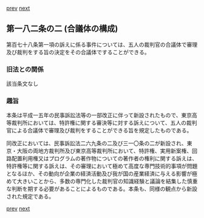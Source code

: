 [prev](/specific/markdowns/特許法/249_Mp-Ch_8-At_182.md)
[next](/specific/markdowns/特許法/251_Mp-Ch_8-At_183.md)
## 第一八二条の二 (合議体の構成)
第百七十八条第一項の訴えに係る事件については、五人の裁判官の合議体で審理及び裁判をする旨の決定をその合議体ですることができる。


### 旧法との関係
該当条文なし

### 趣旨
本条は平成一五年の民事訴訟法等の一部改正に伴って新設されたもので、東京高等裁判所においては、特許権に関する審決等に対する訴えについて、五人の裁判官による合議体で審理及び裁判をすることができる旨を規定したものである。

同改正においては、民事訴訟法二六九条の二及び三一〇条の二が新設され、東京・大阪の両地方裁判所及び東京高等裁判所において、特許権、実用新案権、回路配置利用権又はプログラムの著作物についての著作者の権利に関する訴えは、特許権等に関する訴えは、その審理において極めて高度な専門技術的事項が問題となるほか、その動向が企業の経済活動及び我が国の産業経済に与える影響が極めて大きいことから、多数の専門化した裁判官の知識経験と議論を結集した慎重な判断を期する必要があることによるものである。本条も、同様の観点から新設された規定である。


[prev](/specific/markdowns/特許法/249_Mp-Ch_8-At_182.md)
[next](/specific/markdowns/特許法/251_Mp-Ch_8-At_183.md)